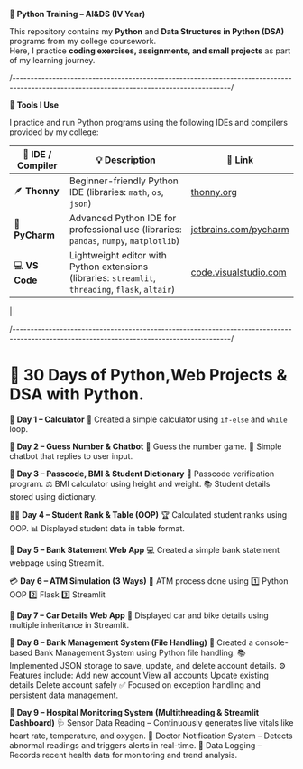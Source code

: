 🐍 **Python Training – AI&DS (IV Year)** 

This repository contains my **Python** and **Data Structures in Python (DSA)** programs from my college coursework.  
Here, I practice **coding exercises, assignments, and small projects** as part of my learning journey.  

/------------------------------------------------------------------------------------------------------------------------------------------/

🧰 **Tools I Use**  

I practice and run Python programs using the following IDEs and compilers provided by my college:  

| 🧠 **IDE / Compiler** | 💡 **Description**                         | 🔗 **Link** |
| --------------------- | ----------------------------------------- | ----------- |
| 🪶 **Thonny**         | Beginner-friendly Python IDE (libraries: `math`, `os`, `json`) | [thonny.org](https://thonny.org/) |
| 🧩 **PyCharm**        | Advanced Python IDE for professional use (libraries: `pandas`, `numpy`, `matplotlib`) | [jetbrains.com/pycharm](https://www.jetbrains.com/pycharm/) |
| 💻 **VS Code**        | Lightweight editor with Python extensions (libraries: `streamlit`, `threading`, `flask`, `altair`) | [code.visualstudio.com](https://code.visualstudio.com/) |
|


/------------------------------------------------------------------------------------------------------------------------------------------/

# 🐍 30 Days of Python,Web Projects & DSA with Python.

📅 **Day 1 – Calculator**
🧮 Created a simple calculator using `if-else` and `while` loop.

🎯 **Day 2 – Guess Number & Chatbot**
🤔 Guess the number game.
💬 Simple chatbot that replies to user input.

🧩 **Day 3 – Passcode, BMI & Student Dictionary**
🔐 Passcode verification program.
⚖️ BMI calculator using height and weight.
📚 Student details stored using dictionary.

🧑‍🎓 **Day 4 – Student Rank & Table (OOP)**
🏆 Calculated student ranks using OOP.
📊 Displayed student data in table format.

🏦 **Day 5 – Bank Statement Web App**
💻 Created a simple bank statement webpage using Streamlit.

💳 **Day 6 – ATM Simulation (3 Ways)**
🏧 ATM process done using
1️⃣ Python OOP
2️⃣ Flask
3️⃣ Streamlit

🚗 **Day 7 – Car Details Web App**
🚙 Displayed car and bike details using multiple inheritance in Streamlit.

📁 **Day 8 – Bank Management System (File Handling)**
💾 Created a console-based Bank Management System using Python file handling.
📚 Implemented JSON storage to save, update, and delete account details.
⚙️ Features include:
   Add new account
   View all accounts
   Update existing details
   Delete account safely
   ✅ Focused on exception handling and persistent data management.
   
🏥 **Day 9 – Hospital Monitoring System (Multithreading & Streamlit Dashboard)**
    🩺 Sensor Data Reading – Continuously generates live vitals like heart rate, temperature, and oxygen.
    🧠 Doctor Notification System – Detects abnormal readings and triggers alerts in real-time.
    💾 Data Logging – Records recent health data for monitoring and trend analysis.
